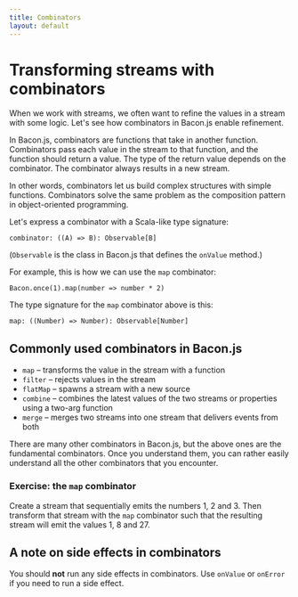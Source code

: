 ```yaml
---
title: Combinators
layout: default
---
```


# Transforming streams with combinators

When we work with streams, we often want to refine the values in a stream with
some logic. Let's see how combinators in Bacon.js enable refinement.

In Bacon.js, combinators are functions that take in another function.
Combinators pass each value in the stream to that function, and the function
should return a value. The type of the return value depends on the combinator. The
combinator always results in a new stream.

In other words, combinators let us build complex structures with simple
functions. Combinators solve the same problem as the composition pattern in
object-oriented programming.

Let's express a combinator with a Scala-like type signature:

    combinator: ((A) => B): Observable[B]

(`Observable` is the class in Bacon.js that defines the `onValue` method.)

For example, this is how we can use the `map` combinator:

    Bacon.once(1).map(number => number * 2)

The type signature for the `map` combinator above is this:

    map: ((Number) => Number): Observable[Number]

## Commonly used combinators in Bacon.js

* `map` – transforms the value in the stream with a function
* `filter` – rejects values in the stream
* `flatMap` – spawns a stream with a new source
* `combine` – combines the latest values of the two streams or properties using a two-arg function
* `merge` – merges two streams into one stream that delivers events from both

There are many other combinators in Bacon.js, but the above ones are the
fundamental combinators. Once you understand them, you can rather easily
understand all the other combinators that you encounter.

### Exercise: the `map` combinator

Create a stream that sequentially emits the numbers 1, 2 and 3. Then transform
that stream with the `map` combinator such that the resulting stream will emit
the values 1, 8 and 27.

## A note on side effects in combinators

You should **not** run any side effects in combinators. Use `onValue` or
`onError` if you need to run a side effect.

